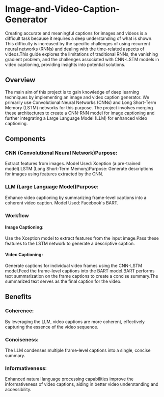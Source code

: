 # Image-and-Video-Caption-Generator
Creating accurate and meaningful captions for images and videos is a difficult task because it requires a deep understanding of what is shown. This difficulty is increased by the specific challenges of using recurrent neural networks (RNNs) and dealing with the time-related aspects of videos.This guide explores the limitations of traditional RNNs, the vanishing gradient problem, and the challenges associated with CNN-LSTM models in video captioning, providing insights into potential solutions.

## Overview
The main aim of this project is to gain knowledge of deep learning techniques by implementing an image and video caption generator. We primarily use Convolutional Neural Networks (CNNs) and Long Short-Term Memory (LSTM) networks for this purpose. 
The project involves merging these architectures to create a CNN-RNN model for image captioning and further integrating a Large Language Model (LLM) for enhanced video captioning.

## Components

### CNN (Convolutional Neural Network)Purpose: 
Extract features from images.
Model Used: Xception (a pre-trained model).LSTM (Long Short-Term Memory)Purpose: Generate descriptions for images using features extracted by the CNN.
### LLM (Large Language Model)Purpose: 
Enhance video captioning by summarizing frame-level captions into a coherent video caption. 
Model Used: Facebook's BART.
### Workflow
#### Image Captioning: 
Use the Xception model to extract features from the input image.Pass these features to the LSTM network to generate a descriptive caption.
#### Video Captioning:
Generate captions for individual video frames using the CNN-LSTM model.Feed the frame-level captions into the BART model.BART performs text summarization on the frame captions to create a concise summary.The summarized text serves as the final caption for the video.

## Benefits
### Coherence: 
By leveraging the LLM, video captions are more coherent, effectively capturing the essence of the video sequence.
### Conciseness: 
The LLM condenses multiple frame-level captions into a single, concise summary.
### Informativeness: 
Enhanced natural language processing capabilities improve the informativeness of video captions, aiding in better video understanding and accessibility.
